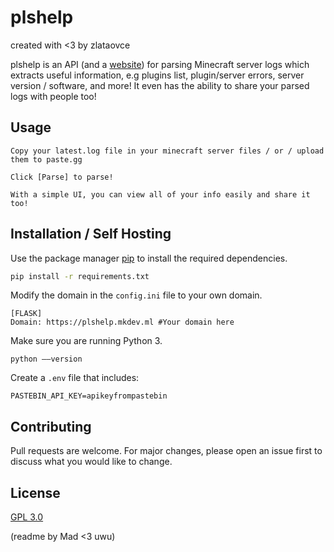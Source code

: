 # plshelp
created with <3 by zlataovce


plshelp is an API (and a [website](https://plshelp.mkdev.ml)) for parsing Minecraft server logs which extracts useful information, e.g plugins list, plugin/server errors, server version / software, and more! It even has the ability to share your parsed logs with people too! 

## Usage

```
Copy your latest.log file in your minecraft server files / or / upload them to paste.gg

Click [Parse] to parse!

With a simple UI, you can view all of your info easily and share it too!
```

## Installation / Self Hosting

Use the package manager [pip](https://pip.pypa.io/en/stable/) to install the required dependencies.

```bash
pip install -r requirements.txt
```
Modify the domain in the `config.ini` file to your own domain.
```
[FLASK]
Domain: https://plshelp.mkdev.ml #Your domain here
```
Make sure you are running Python 3.
```
python ––version
```
Create a `.env` file that includes:
```
PASTEBIN_API_KEY=apikeyfrompastebin
```

## Contributing
Pull requests are welcome. For major changes, please open an issue first to discuss what you would like to change.

## License
[GPL 3.0](https://choosealicense.com/licenses/gpl-3.0/)

(readme by Mad <3 uwu)
